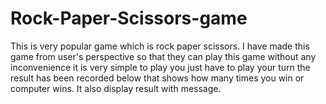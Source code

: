 # Rock-Paper-Scissors-game
This is very popular game which is rock paper scissors. I have made this game from user's perspective so that they can play this game  without any inconvenience it is very simple to play you just have to play your turn the result has been recorded  below that shows how many times you win or computer wins. It also display result with message.
